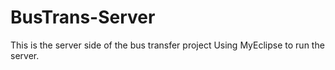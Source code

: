 # BusTrans-Server

This is the server side of the bus transfer project Using MyEclipse to run the server.
